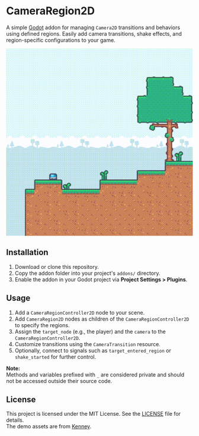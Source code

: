 # CameraRegion2D
A simple [Godot](https://godotengine.org/) addon for managing `Camera2D` transitions and behaviors using defined regions. Easily add camera transitions, shake effects, and region-specific configurations to your game.

<p align="center">
  <img src="./demo/demo.gif" alt="demo" width="640">
</p>

## Installation
1. Download or clone this repository.
2. Copy the addon folder into your project's `addons/` directory.
3. Enable the addon in your Godot project via **Project Settings > Plugins**.

## Usage
1. Add a `CameraRegionController2D` node to your scene.
2. Add `CameraRegion2D` nodes as children of the `CameraRegionController2D` to specify the regions.
3. Assign the `target_node` (e.g., the player) and the `camera` to the `CameraRegionController2D`.
4. Customize transitions using the `CameraTransition` resource.
5. Optionally, connect to signals such as `target_entered_region` or `shake_started` for further control.

**Note:**  
Methods and variables prefixed with `_` are considered private and should not be accessed outside their source code.

## License
This project is licensed under the MIT License. See the [LICENSE](LICENSE) file for details.  
The demo assets are from [Kenney](https://kenney.nl/).
